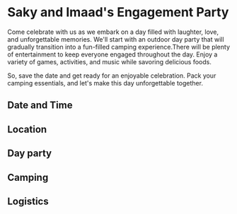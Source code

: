 # Saky and Imaad's Engagement Party

Come celebrate with us as we embark on a day filled with laughter, love, and unforgettable memories. We'll start with an outdoor day party that will gradually transition into a fun-filled camping experience.There will be plenty of entertainment to keep everyone engaged throughout the day. Enjoy a variety of games, activities, and music while savoring delicious foods.

So, save the date and get ready for an enjoyable celebration. Pack your camping essentials, and let's make this day unforgettable together.
## Date and Time

## Location

## Day party

## Camping

## Logistics
